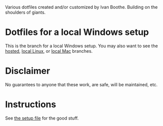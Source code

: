 Various dotfiles created and/or customized by Ivan Boothe. Building on the shoulders of giants.

<!-- The following section, from "ts" to "te", is an automatically-generated
  table of contents, updated whenever this file changes. Do not edit within
  this section. -->

<!--ts-->
<!--te-->

# Dotfiles for a local Windows setup

This is the branch for a local Windows setup. You may also want to see the [hosted](https://github.com/rootwork/dotfiles/tree/hosted), [local Linux](https://github.com/rootwork/dotfiles/tree/local-nix), or [local Mac](https://github.com/rootwork/dotfiles/tree/local-mac) branches.

# Disclaimer

No guarantees to anyone that these work, are safe, will be maintained, etc.

# Instructions

See [the setup file](SETUP.md) for the good stuff.
